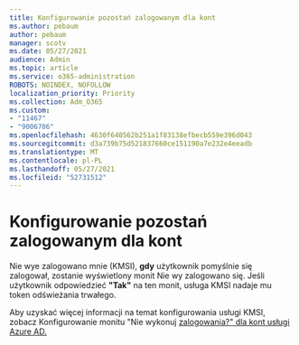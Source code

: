 ```yaml
---
title: Konfigurowanie pozostań zalogowanym dla kont
ms.author: pebaum
author: pebaum
manager: scotv
ms.date: 05/27/2021
audience: Admin
ms.topic: article
ms.service: o365-administration
ROBOTS: NOINDEX, NOFOLLOW
localization_priority: Priority
ms.collection: Adm_O365
ms.custom:
- "11467"
- "9006706"
ms.openlocfilehash: 4630f640562b251a1f83138efbecb559e396d043
ms.sourcegitcommit: d3a739b75d521837660ce151190a7e232e4eeadb
ms.translationtype: MT
ms.contentlocale: pl-PL
ms.lasthandoff: 05/27/2021
ms.locfileid: "52731512"
---
```

# <a name="configure-stay-signed-in-for-accounts"></a>Konfigurowanie pozostań zalogowanym dla kont

Nie wye zalogowano mnie (KMSI), **gdy** użytkownik pomyślnie się zalogował, zostanie wyświetlony monit Nie wy zalogowano się. Jeśli użytkownik odpowiedzieć **"Tak"** na ten monit, usługa KMSI nadaje mu token odświeżania trwałego. 

Aby uzyskać więcej informacji na temat konfigurowania usługi KMSI, zobacz Konfigurowanie monitu "Nie wykonuj [zalogowania?" dla kont usługi Azure AD.](/azure/active-directory/fundamentals/keep-me-signed-in)